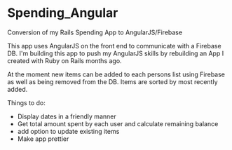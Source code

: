 Spending_Angular
================

Conversion of my Rails Spending App to AngularJS/Firebase


This app uses AngularJS on the front end to communicate with a Firebase DB. I'm building this app to push my 
AngularJS skills by rebuilding an App I created with Ruby on Rails months ago.


At the moment new items can be added to each persons list using Firebase as well as being removed from the DB. Items are sorted by most recently added.

Things to do:

- Display dates in a friendly manner
- Get total amount spent by each user and calculate remaining balance
- add option to update existing items
- Make app prettier
